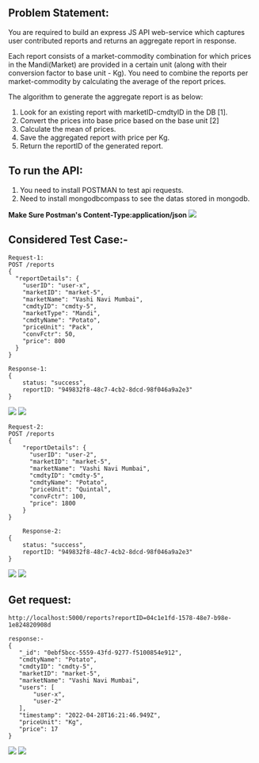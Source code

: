 ## Problem Statement:

You are required to build an express JS API web-service which captures user contributed reports and returns an aggregate report in response.

Each report consists of a market-commodity combination for which prices in the Mandi(Market) are provided in a certain unit (along with their conversion factor to base unit - Kg).
You need to combine the reports per market-commodity by calculating the average of the report prices.

The algorithm to generate the aggregate report is as below:

1. Look for an existing report with marketID-cmdtyID in the DB [1].
2. Convert the prices into base price based on the base unit [2]
3. Calculate the mean of prices.
4. Save the aggregated report with price per Kg.
5. Return the reportID of the generated report.

## To run the API:

1. You need to install POSTMAN to test api requests.
2. Need to install mongodbcompass to see the datas stored in mongodb.

**Make Sure Postman's Content-Type:application/json**
<image src="./images/postman.PNG"  >

## Considered Test Case:-

```
Request-1:
POST /reports
{
  "reportDetails": {
    "userID": "user-x",
    "marketID": "market-5",
    "marketName": "Vashi Navi Mumbai",
    "cmdtyID": "cmdty-5",
    "marketType": "Mandi",
    "cmdtyName": "Potato",
    "priceUnit": "Pack",
    "convFctr": 50,
    "price": 800
  }
}

Response-1:
{
	status: "success",
	reportID: "949832f8-48c7-4cb2-8dcd-98f046a9a2e3"
}
```

<image src="./images/post1.PNG"  >
<image src="./images/res1.PNG"  >

```
Request-2:
POST /reports
{
    "reportDetails": {
      "userID": "user-2",
      "marketID": "market-5",
      "marketName": "Vashi Navi Mumbai",
      "cmdtyID": "cmdty-5",
      "cmdtyName": "Potato",
      "priceUnit": "Quintal",
      "convFctr": 100,
      "price": 1800
    }
}

	Response-2:
{
	status: "success",
	reportID: "949832f8-48c7-4cb2-8dcd-98f046a9a2e3"
}
```

<image src="./images/post2.PNG">
<image src="./images/res2.PNG"  >

## Get request:

`http://localhost:5000/reports?reportID=04c1e1fd-1578-48e7-b98e-1e824820908d`

```
response:-
{
   "_id": "0ebf5bcc-5559-43fd-9277-f5100854e912",
   "cmdtyName": "Potato",
   "cmdtyID": "cmdty-5",
   "marketID": "market-5",
   "marketName": "Vashi Navi Mumbai",
   "users": [
       "user-x",
       "user-2"
   ],
   "timestamp": "2022-04-28T16:21:46.949Z",
   "priceUnit": "Kg",
   "price": 17
}
```

<image src="./images/getHead.PNG">
<image src="./images/getres.PNG">
